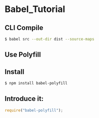 # Babel_Tutorial

## CLI Compile

```bash
$ babel src --out-dir dist --source-maps
```

## Use Polyfill

## Install

```bash
$ npm install babel-polyfill
```

## Introduce it: 

```js
require("babel-polyfill");
```
